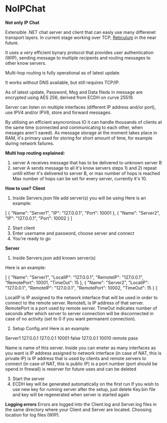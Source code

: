 # NoIPChat
**Not only IP Chat**

Extensible .NET chat server and client that can easly use many differenet transport layers. In current stage working over TCP, <a href="https://github.com/markqvist/Reticulum">Reticulum</a> in the near future.

It uses a very efficient bynary protocol that provides user authentication (WIP), sending message to multiple recipents and routing messages to other know servers.

Multi-hop routing is fully operational as of latest update.

It works without DNS available, but still requires TCP/IP.

As of latest update, Password, Msg and Data fileds in message are encrypted using AES 256, derived from ECDH on curve 25519.

Server can listen on multiple interfaces (different IP address and/or port), use IPV4 and/or IPV6, store and forward messages.

By utilising an efficient asyncronious IO it can handle thousands of clients at the same time (connected and communicating to each other, when mesages aren't saved).
As message storage at the moment takes place in RAM, it's primary used for storing for short amount of time, for example during network failures.

**Multi hop routing explained:**
1) server A receives message that has to be delivered to unknown server B
2) server A sends message to all it's know servers
steps 1) and 2) repeat untill either it's delivered to server B, or max number of hops is reached
Max number of hops can be set for every server, currently it's 10.

**How to use?**
**Client**
1) Inside Servers.json file add server(s) you will be using
Here is an example:

[
  {
    "Name": "Server1",
    "IP": "127.0.0.1",
    "Port": 10001
  },
  {
    "Name": "Server2",
    "IP": "127.0.0.1",
    "Port": 10002
  }
]

2) Start client
3) Enter username and password, choose server and connect
4) You're ready to go

**Server**
1) Inside Servers.json add known server(s)

Here is an example:

[
  {
    "Name": "Server1",
    "LocalIP": "127.0.0.1",
    "RemoteIP": "127.0.0.1",
    "RemotePort": 10001,
    "TimeOut":  15
  },
  {
    "Name": "Server2",
    "LocalIP": "127.0.0.1",
    "RemoteIP": "127.0.0.1",
    "RemotePort": 10002,
    "TimeOut":  15
  }
]

LocalIP is IP assigned to the network interface that will be used in order to connect to the remote server.
RemoteIL is IP address of that server.
RemotePort is a port used by remote server.
TimeOut indicates number of seconds after which server to server connection will be disconnected in case of no activity (set to 0 if you want permanent connection).

2) Setup Config.xml
Here is an example:

<?xml version="1.0" encoding="utf-8" ?>
<Configuration>
	<Server>
		<Name>Server1</Name>
		<Interfaces>
			<Interface>
				<InterfaceIP>127.0.0.1</InterfaceIP>
				<IP>127.0.0.1</IP>
				<Port>10001</Port>
			</Interface>
		</Interfaces>
	</Server>
	<Remote>
		<Active>false</Active>
		<IP>127.0.0.1</IP>
		<Port>10010</Port>
		<User>remote</User>
		<Pass>pass</Pass>
	</Remote>
</Configuration>

Name is name of this server.
Inside <Interfaces></Interfaces> you can eneter as many interfaces as you want
<InterfaceIP> is IP address assigned to network interface (in case of NAT, this is private IP)
<IP> is IP address that is used by clients and remote servers to connect (in case of NAT, this is public IP)
<Port> is a port number (port should be opend in firewall)
<Remote></Remote> is reserver for future uses and can be deleted

3) Start the server
4) ECDH key will be generated automatically on the first run
If you wish to use new key for running server after the setup, just delete Key.bin file and key will be regenerated when server is started again

**Logging errors**
Errors are logged into the Client.log and Server.log files in the same directory where your Client and Server are located.
Choosing location for log files (WIP).